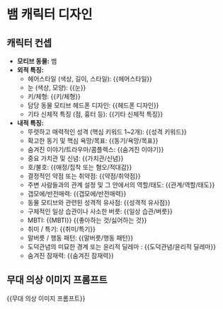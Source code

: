 # 뱀 캐릭터 디자인

## 캐릭터 컨셉

- **모티브 동물:** 뱀
- **외적 특징:**
  - 헤어스타일 (색상, 길이, 스타일): {{헤어스타일}}
  - 눈 (색상, 모양): {{눈}}
  - 키/체형: {{키/체형}}
  - 담당 동물 모티브 헤드폰 디자인: {{헤드폰 디자인}}
  - 기타 신체적 특징 (점, 흉터 등): {{기타 신체적 특징}}
- **내적 특징:**
  - 뚜렷하고 매력적인 성격 (핵심 키워드 1~2개): {{성격 키워드}}
  - 확고한 동기 및 핵심 욕망/목표: {{동기/욕망/목표}}
  - 숨겨진 이야기/트라우마/콤플렉스: {{숨겨진 이야기}}
  - 중요 가치관 및 신념: {{가치관/신념}}
  - 호/불호: {{애정/집착 또는 혐오/적대감}}
  - 결정적인 약점 또는 취약점: {{약점/취약점}}
  - 주변 사람들과의 관계 설정 및 그 안에서의 역할/태도: {{관계/역할/태도}}
  - 갭모에/반전매력: {{갭모에/반전매력}}
  - 동물 모티브와 관련된 성격적 유사점: {{성격적 유사점}}
  - 구체적인 일상 습관이나 사소한 버릇: {{일상 습관/버릇}}
  - MBTI: {{MBTI}} {{좋아하는 것/싫어하는 것}}
  - 취미 / 특기: {{취미/특기}}
  - 말버릇 / 행동 패턴: {{말버릇/행동 패턴}}
  - 도덕관념의 미묘한 경계 또는 윤리적 딜레마 : {{도덕관념/윤리적 딜레마}}
  - 숨겨진 잠재력: {{숨겨진 잠재력}}

## 무대 의상 이미지 프롬프트

{{무대 의상 이미지 프롬프트}}
